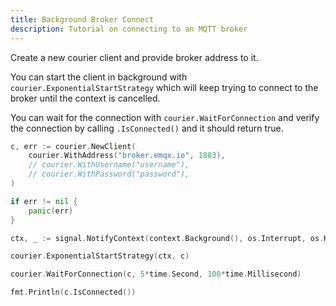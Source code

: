 ```yaml
---
title: Background Broker Connect
description: Tutorial on connecting to an MQTT broker
---
```


Create a new courier client and provide broker address to it.

You can start the client in background with `courier.ExponentialStartStrategy` which will keep trying to connect to the broker until the context is cancelled.

You can wait for the connection with `courier.WaitForConnection` and verify the connection by calling `.IsConnected()` and it should return true.

```go title="background_connect.go" {2,13,15}
c, err := courier.NewClient(
    courier.WithAddress("broker.emqx.io", 1883),
    // courier.WithUsername("username"),
    // courier.WithPassword("password"),
)

if err != nil {
    panic(err)
}

ctx, _ := signal.NotifyContext(context.Background(), os.Interrupt, os.Kill)

courier.ExponentialStartStrategy(ctx, c)

courier.WaitForConnection(c, 5*time.Second, 100*time.Millisecond)

fmt.Println(c.IsConnected())
```
